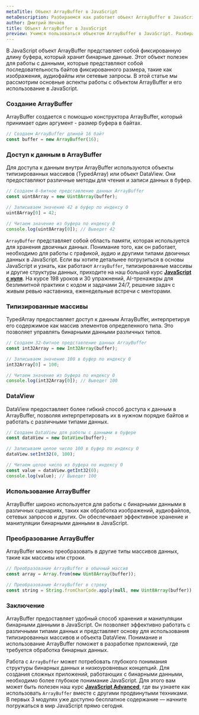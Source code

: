 ```yaml
---
metaTitle: Объект ArrayBuffer в JavaScript
metaDescription: Разбираемся как работает объект ArrayBuffer в JavaScript
author: Дмитрий Нечаев
title: Объект ArrayBuffer в JavaScript
preview: Учимся пользоваться объектом ArrayBuffer в JavaScript. Разбираем примеры использования
---
```


В JavaScript объект ArrayBuffer представляет собой фиксированную длину буфера, который хранит бинарные данные. Этот объект полезен для работы с данными, которые представляют собой последовательность байтов фиксированного размера, такие как изображения, аудиофайлы или сетевые запросы. В этой статье мы рассмотрим основные аспекты работы с объектом ArrayBuffer и его использование в JavaScript.

### Создание ArrayBuffer

ArrayBuffer создается с помощью конструктора ArrayBuffer, который принимает один аргумент - размер буфера в байтах.

```jsx
// Создаем ArrayBuffer длиной 16 байт
const buffer = new ArrayBuffer(16);

```

### Доступ к данным в ArrayBuffer

Для доступа к данным внутри ArrayBuffer используются объекты типизированных массивов (TypedArray) или объект DataView. Они предоставляют различные методы для чтения и записи данных в буфер.

```jsx
// Создаем 8-битное представление данных ArrayBuffer
const uint8Array = new Uint8Array(buffer);

// Записываем значение 42 в буфер по индексу 0
uint8Array[0] = 42;

// Читаем значение из буфера по индексу 0
console.log(uint8Array[0]); // Выведет 42

```

`ArrayBuffer` представляет собой область памяти, которая используется для хранения двоичных данных. Понимание того, как он работает, необходимо для работы с графикой, аудио и другими типами двоичных данных в JavaScript. Если вы хотите детальнее погрузиться в основы JavaScript и узнать, как работают `ArrayBuffer`, типизированные массивы и другие структуры данных, приходите на наш большой курс **[JavaScript с нуля](https://purpleschool.ru/course/javascript-basics?utm_source=knowledgebase&utm_medium=text&utm_campaign=objekt-arraybuffer-v-javascript)**. На курсе 198 уроков и 30 упражнений, AI-тренажеры для безлимитной практики с кодом и задачами 24/7, решение задач с живым ревью наставника, еженедельные встречи с менторами.

### Типизированные массивы

TypedArray предоставляет доступ к данным ArrayBuffer, интерпретируя его содержимое как массив элементов определенного типа. Это позволяет управлять бинарными данными различных типов.

```jsx
// Создаем 32-битное представление данных ArrayBuffer
const int32Array = new Int32Array(buffer);

// Записываем значение 100 в буфер по индексу 0
int32Array[0] = 100;

// Читаем значение из буфера по индексу 0
console.log(int32Array[0]); // Выведет 100

```

### DataView

DataView предоставляет более гибкий способ доступа к данным в ArrayBuffer, позволяя интерпретировать их в нужном порядке байтов и работать с различными типами данных.

```jsx
// Создаем DataView для работы с данными в буфере
const dataView = new DataView(buffer);

// Записываем целое число 100 в буфер по индексу 0
dataView.setInt32(0, 100);

// Читаем целое число из буфера по индексу 0
const value = dataView.getInt32(0);
console.log(value); // Выведет 100

```

### Использование ArrayBuffer

ArrayBuffer широко используется для работы с бинарными данными в различных сценариях, таких как обработка изображений, аудиофайлов, сетевых запросов и других. Он обеспечивает эффективное хранение и манипуляции бинарными данными в JavaScript.

### Преобразование ArrayBuffer

ArrayBuffer можно преобразовать в другие типы массивов данных, такие как массивы или строки.

```jsx
// Преобразование ArrayBuffer в обычный массив
const array = Array.from(new Uint8Array(buffer));

// Преобразование ArrayBuffer в строку
const string = String.fromCharCode.apply(null, new Uint8Array(buffer));

```

### Заключение

ArrayBuffer предоставляет удобный способ хранения и манипуляции бинарными данными в JavaScript. Он позволяет эффективно работать с различными типами данных и представляет основу для использования типизированных массивов и объекта DataView. Понимание и использование ArrayBuffer поможет в разработке приложений, где требуется обработка бинарных данных.

Работа с `ArrayBuffer` может потребовать глубокого понимания структуры бинарных данных и низкоуровневых концепций. Для создания сложных приложений, работающих с бинарными данными, необходимо более глубокое понимание JavaScript. Для этого вам может быть полезен наш курс **[JavaScript Advanced](https://purpleschool.ru/course/javascript-advanced?utm_source=knowledgebase&utm_medium=text&utm_campaign=objekt-arraybuffer-v-javascript)**, где вы узнаете как использовать `ArrayBuffer` вместе с другими продвинутыми техниками. В первых 3 модулях уже доступно бесплатное содержание — начните погружаться в мир JavaScript прямо сегодня.
